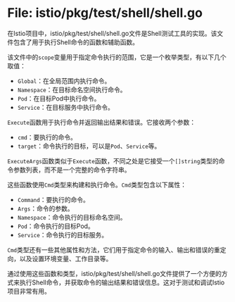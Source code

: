 # File: istio/pkg/test/shell/shell.go

在Istio项目中，istio/pkg/test/shell/shell.go文件是Shell测试工具的实现。该文件包含了用于执行Shell命令的函数和辅助函数。

该文件中的`scope`变量用于指定命令执行的范围，它是一个枚举类型，有以下几个取值：
- `Global`：在全局范围内执行命令。
- `Namespace`：在目标命名空间执行命令。
- `Pod`：在目标Pod中执行命令。
- `Service`：在目标服务中执行命令。

`Execute`函数用于执行命令并返回输出结果和错误。它接收两个参数：
- `cmd`：要执行的命令。
- `target`：命令执行的目标，可以是`Pod`、`Service`等。

`ExecuteArgs`函数类似于`Execute`函数，不同之处是它接受一个`[]string`类型的命令参数列表，而不是一个完整的命令字符串。

这些函数使用`Cmd`类型来构建和执行命令。`Cmd`类型包含以下属性：
- `Command`：要执行的命令。
- `Args`：命令的参数。
- `Namespace`：命令执行的目标命名空间。
- `Pod`：命令执行的目标Pod。
- `Service`：命令执行的目标服务。

`Cmd`类型还有一些其他属性和方法，它们用于指定命令的输入、输出和错误的重定向，以及设置环境变量、工作目录等。

通过使用这些函数和类型，istio/pkg/test/shell/shell.go文件提供了一个方便的方式来执行Shell命令，并获取命令的输出结果和错误信息。这对于测试和调试Istio项目非常有用。

